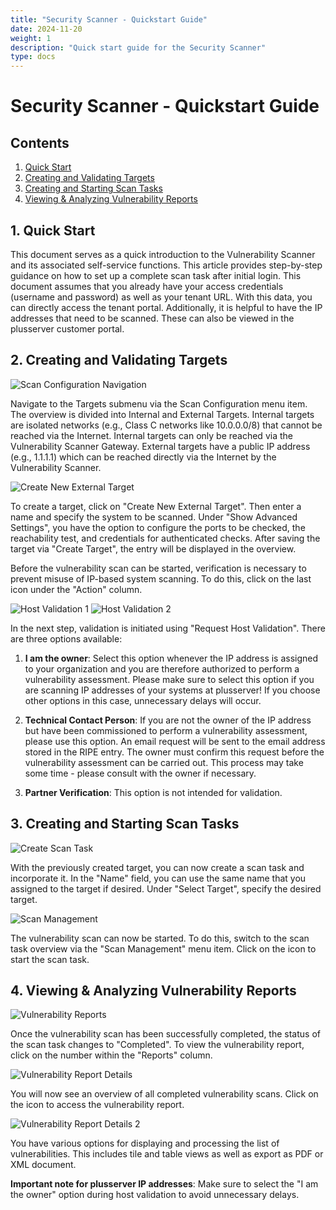 ```yaml
---
title: "Security Scanner - Quickstart Guide"
date: 2024-11-20
weight: 1
description: "Quick start guide for the Security Scanner"
type: docs
---
```


# Security Scanner - Quickstart Guide

## Contents
1. [Quick Start](#quick-start)
2. [Creating and Validating Targets](#creating-and-validating-targets)
3. [Creating and Starting Scan Tasks](#creating-and-starting-scan-tasks)
4. [Viewing & Analyzing Vulnerability Reports](#viewing--analyzing-vulnerability-reports)

## 1. Quick Start

This document serves as a quick introduction to the Vulnerability Scanner and its associated self-service functions. This article provides step-by-step guidance on how to set up a complete scan task after initial login. This document assumes that you already have your access credentials (username and password) as well as your tenant URL. With this data, you can directly access the tenant portal. Additionally, it is helpful to have the IP addresses that need to be scanned. These can also be viewed in the plusserver customer portal.

## 2. Creating and Validating Targets

![Scan Configuration Navigation](./ziel-erstellen.png)

Navigate to the Targets submenu via the Scan Configuration menu item. The overview is divided into Internal and External Targets. Internal targets are isolated networks (e.g., Class C networks like 10.0.0.0/8) that cannot be reached via the Internet. Internal targets can only be reached via the Vulnerability Scanner Gateway. External targets have a public IP address (e.g., 1.1.1.1) which can be reached directly via the Internet by the Vulnerability Scanner.

![Create New External Target](./externes-ziel-erstellen.png)

To create a target, click on "Create New External Target". Then enter a name and specify the system to be scanned. Under "Show Advanced Settings", you have the option to configure the ports to be checked, the reachability test, and credentials for authenticated checks. After saving the target via "Create Target", the entry will be displayed in the overview.

Before the vulnerability scan can be started, verification is necessary to prevent misuse of IP-based system scanning. To do this, click on the last icon under the "Action" column.

![Host Validation 1](./host-validierung-1.png)
![Host Validation 2](./host-validierung-2.png)

In the next step, validation is initiated using "Request Host Validation". There are three options available:

1. **I am the owner**: Select this option whenever the IP address is assigned to your organization and you are therefore authorized to perform a vulnerability assessment. Please make sure to select this option if you are scanning IP addresses of your systems at plusserver! If you choose other options in this case, unnecessary delays will occur.

2. **Technical Contact Person**: If you are not the owner of the IP address but have been commissioned to perform a vulnerability assessment, please use this option. An email request will be sent to the email address stored in the RIPE entry. The owner must confirm this request before the vulnerability assessment can be carried out. This process may take some time - please consult with the owner if necessary.

3. **Partner Verification**: This option is not intended for validation.

## 3. Creating and Starting Scan Tasks

![Create Scan Task](./scan-erstellen.png)

With the previously created target, you can now create a scan task and incorporate it. In the "Name" field, you can use the same name that you assigned to the target if desired. Under "Select Target", specify the desired target.

![Scan Management](./scan-starten.png)

The vulnerability scan can now be started. To do this, switch to the scan task overview via the "Scan Management" menu item. Click on the icon to start the scan task.

## 4. Viewing & Analyzing Vulnerability Reports

![Vulnerability Reports](./schwachstellen-berichte-1.png)

Once the vulnerability scan has been successfully completed, the status of the scan task changes to "Completed". To view the vulnerability report, click on the number within the "Reports" column.

![Vulnerability Report Details](./schwachstellen-berichte-2.png)

You will now see an overview of all completed vulnerability scans. Click on the icon to access the vulnerability report.

![Vulnerability Report Details 2](./schwachstellen-berichte-3.png)

You have various options for displaying and processing the list of vulnerabilities. This includes tile and table views as well as export as PDF or XML document.

**Important note for plusserver IP addresses**: 
Make sure to select the "I am the owner" option during host validation to avoid unnecessary delays.


